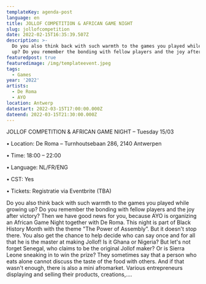 ```yaml
---
templateKey: agenda-post
language: en
title: JOLLOF COMPETITION & AFRICAN GAME NIGHT
slug: jollofcompetition
date: 2022-02-15T16:35:39.507Z
description: >-
  Do you also think back with such warmth to the games you played while growing
  up? Do you remember the bonding with fellow players and the joy after victory?
featuredpost: true
featuredimage: /img/templateevent.jpeg
tags:
  - Games
year: '2022'
artists:
  - De Roma
  - AYO
location: Antwerp
datestart: 2022-03-15T17:00:00.000Z
dateend: 2022-03-15T21:30:00.000Z
---
```

JOLLOF COMPETITION & AFRICAN GAME NIGHT – Tuesday 15/03

•	Location: De Roma – Turnhoutsebaan 286, 2140 Antwerpen

•	Time: 18:00 – 22:00

•	Language: NL/FR/ENG

•	CST: Yes

•	Tickets: Registratie via Eventbrite (TBA)

Do you also think back with such warmth to the games you played while growing up? Do you remember the bonding with fellow players and the joy after victory?
Then we have good news for you, because AYO is organizing an African Game Night together with De Roma. This night is part of Black History Month with the theme "The Power of Assembly”.
But it doesn't stop there. You also get the chance to help decide who can say once and for all that he is the master at making Jollof! Is it Ghana or Nigeria? But let's not forget Senegal, who claims to be the original Jollof maker? Or is Sierra Leone sneaking in to win the prize? They sometimes say that a person who eats alone cannot discuss the taste of the food with others.
And if that wasn't enough, there is also a mini afromarket. Various entrepreneurs displaying and selling their products, creations,....
